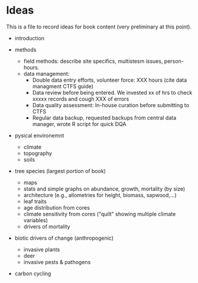 # Ideas

This is a file to record ideas for book content (very preliminary at this point). 

- introduction
- methods
  - field methods: describe site specifics, multistesm issues, person-hours.
  - data management:
      - Double data entry efforts, volunteer force: XXX hours (cite data managment CTFS guide)
      - Data review before being entered. We invested xx of hrs to check xxxxx records and cough XXX of errors
      - Data quality assessment: In-house curation before submitting to CTFS
      - Regular data backup, requested backups from central data manager, wrote R script for quick DQA 
 
- pysical environemnt
  - climate 
  - topography
  - soils
- tree species (largest portion of book)
  - maps
  - stats and simple graphs on abundance, growth, mortality (by size)
  - architecture (e.g., allometries for height, biomass, sapwood,...)
  - leaf traits
  - age distribution from cores
  - climate sensitivity from cores ("quilt" showing multiple climate variables)
  - drivers of mortality
- biotic drivers of change (anthropogenic)
  - invasive plants
  - deer
  - invasive pests & pathogens
- carbon cycling


